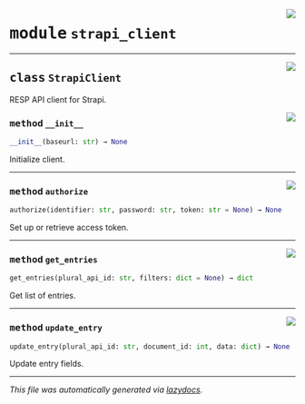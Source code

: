 <!-- markdownlint-disable -->

<a href="../strapi_client/strapi_client.py#L0"><img align="right" style="float:right;" src="https://img.shields.io/badge/-source-cccccc?style=flat-square"></a>

# <kbd>module</kbd> `strapi_client`






---

<a href="../strapi_client/strapi_client.py#L5"><img align="right" style="float:right;" src="https://img.shields.io/badge/-source-cccccc?style=flat-square"></a>

## <kbd>class</kbd> `StrapiClient`
RESP API client for Strapi. 

<a href="../strapi_client/strapi_client.py#L11"><img align="right" style="float:right;" src="https://img.shields.io/badge/-source-cccccc?style=flat-square"></a>

### <kbd>method</kbd> `__init__`

```python
__init__(baseurl: str) → None
```

Initialize client. 




---

<a href="../strapi_client/strapi_client.py#L17"><img align="right" style="float:right;" src="https://img.shields.io/badge/-source-cccccc?style=flat-square"></a>

### <kbd>method</kbd> `authorize`

```python
authorize(identifier: str, password: str, token: str = None) → None
```

Set up or retrieve access token. 

---

<a href="../strapi_client/strapi_client.py#L32"><img align="right" style="float:right;" src="https://img.shields.io/badge/-source-cccccc?style=flat-square"></a>

### <kbd>method</kbd> `get_entries`

```python
get_entries(plural_api_id: str, filters: dict = None) → dict
```

Get list of entries. 

---

<a href="../strapi_client/strapi_client.py#L45"><img align="right" style="float:right;" src="https://img.shields.io/badge/-source-cccccc?style=flat-square"></a>

### <kbd>method</kbd> `update_entry`

```python
update_entry(plural_api_id: str, document_id: int, data: dict) → None
```

Update entry fields. 




---

_This file was automatically generated via [lazydocs](https://github.com/ml-tooling/lazydocs)._
